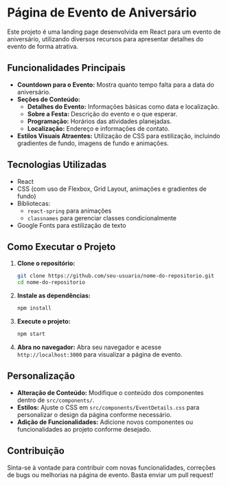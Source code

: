 # Página de Evento de Aniversário

Este projeto é uma landing page desenvolvida em React para um evento de aniversário, utilizando diversos recursos para apresentar detalhes do evento de forma atrativa.

## Funcionalidades Principais

- **Countdown para o Evento:** Mostra quanto tempo falta para a data do aniversário.
- **Seções de Conteúdo:**
  - **Detalhes do Evento:** Informações básicas como data e localização.
  - **Sobre a Festa:** Descrição do evento e o que esperar.
  - **Programação:** Horários das atividades planejadas.
  - **Localização:** Endereço e informações de contato.
- **Estilos Visuais Atraentes:** Utilização de CSS para estilização, incluindo gradientes de fundo, imagens de fundo e animações.

## Tecnologias Utilizadas

- React
- CSS (com uso de Flexbox, Grid Layout, animações e gradientes de fundo)
- Bibliotecas:
  - `react-spring` para animações
  - `classnames` para gerenciar classes condicionalmente
- Google Fonts para estilização de texto

## Como Executar o Projeto

1. **Clone o repositório:**
   ```bash
   git clone https://github.com/seu-usuario/nome-do-repositorio.git
   cd nome-do-repositorio
   ```

2. **Instale as dependências:**
   ```bash
   npm install
   ```

3. **Execute o projeto:**
   ```bash
   npm start
   ```

4. **Abra no navegador:**
   Abra seu navegador e acesse `http://localhost:3000` para visualizar a página de evento.

## Personalização

- **Alteração de Conteúdo:** Modifique o conteúdo dos componentes dentro de `src/components/`.
- **Estilos:** Ajuste o CSS em `src/components/EventDetails.css` para personalizar o design da página conforme necessário.
- **Adição de Funcionalidades:** Adicione novos componentes ou funcionalidades ao projeto conforme desejado.

## Contribuição

Sinta-se à vontade para contribuir com novas funcionalidades, correções de bugs ou melhorias na página de evento. Basta enviar um pull request!